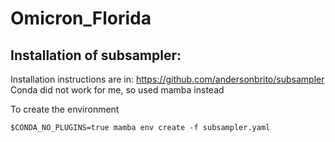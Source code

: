 # Omicron_Florida




## Installation of subsampler:
Installation instructions are in: https://github.com/andersonbrito/subsampler
Conda did not work for me, so used mamba instead

To create the environment
```
$CONDA_NO_PLUGINS=true mamba env create -f subsampler.yaml 
```


